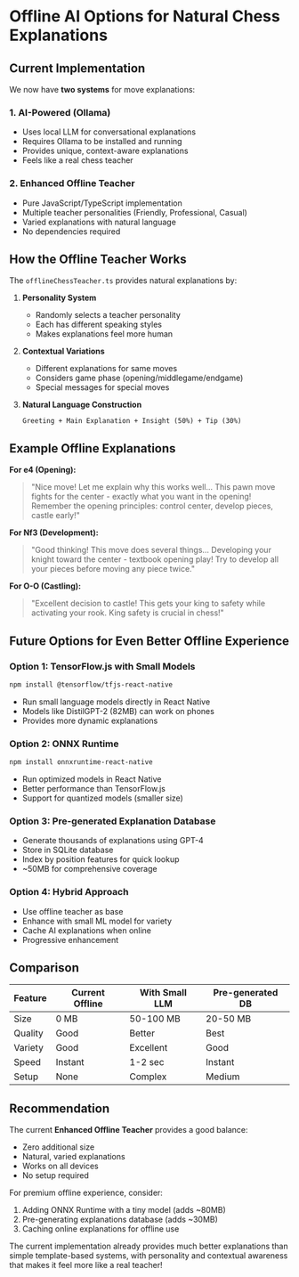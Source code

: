 # Offline AI Options for Natural Chess Explanations

## Current Implementation

We now have **two systems** for move explanations:

### 1. **AI-Powered (Ollama)**
- Uses local LLM for conversational explanations
- Requires Ollama to be installed and running
- Provides unique, context-aware explanations
- Feels like a real chess teacher

### 2. **Enhanced Offline Teacher**
- Pure JavaScript/TypeScript implementation
- Multiple teacher personalities (Friendly, Professional, Casual)
- Varied explanations with natural language
- No dependencies required

## How the Offline Teacher Works

The `offlineChessTeacher.ts` provides natural explanations by:

1. **Personality System**
   - Randomly selects a teacher personality
   - Each has different speaking styles
   - Makes explanations feel more human

2. **Contextual Variations**
   - Different explanations for same moves
   - Considers game phase (opening/middlegame/endgame)
   - Special messages for special moves

3. **Natural Language Construction**
   ```
   Greeting + Main Explanation + Insight (50%) + Tip (30%)
   ```

## Example Offline Explanations

**For e4 (Opening):**
> "Nice move! Let me explain why this works well... This pawn move fights for the center - exactly what you want in the opening! Remember the opening principles: control center, develop pieces, castle early!"

**For Nf3 (Development):**
> "Good thinking! This move does several things... Developing your knight toward the center - textbook opening play! Try to develop all your pieces before moving any piece twice."

**For O-O (Castling):**
> "Excellent decision to castle! This gets your king to safety while activating your rook. King safety is crucial in chess!"

## Future Options for Even Better Offline Experience

### Option 1: TensorFlow.js with Small Models
```bash
npm install @tensorflow/tfjs-react-native
```
- Run small language models directly in React Native
- Models like DistilGPT-2 (82MB) can work on phones
- Provides more dynamic explanations

### Option 2: ONNX Runtime
```bash
npm install onnxruntime-react-native
```
- Run optimized models in React Native
- Better performance than TensorFlow.js
- Support for quantized models (smaller size)

### Option 3: Pre-generated Explanation Database
- Generate thousands of explanations using GPT-4
- Store in SQLite database
- Index by position features for quick lookup
- ~50MB for comprehensive coverage

### Option 4: Hybrid Approach
- Use offline teacher as base
- Enhance with small ML model for variety
- Cache AI explanations when online
- Progressive enhancement

## Comparison

| Feature | Current Offline | With Small LLM | Pre-generated DB |
|---------|----------------|----------------|------------------|
| Size | 0 MB | 50-100 MB | 20-50 MB |
| Quality | Good | Better | Best |
| Variety | Good | Excellent | Good |
| Speed | Instant | 1-2 sec | Instant |
| Setup | None | Complex | Medium |

## Recommendation

The current **Enhanced Offline Teacher** provides a good balance:
- Zero additional size
- Natural, varied explanations
- Works on all devices
- No setup required

For premium offline experience, consider:
1. Adding ONNX Runtime with a tiny model (adds ~80MB)
2. Pre-generating explanations database (adds ~30MB)
3. Caching online explanations for offline use

The current implementation already provides much better explanations than simple template-based systems, with personality and contextual awareness that makes it feel more like a real teacher!
